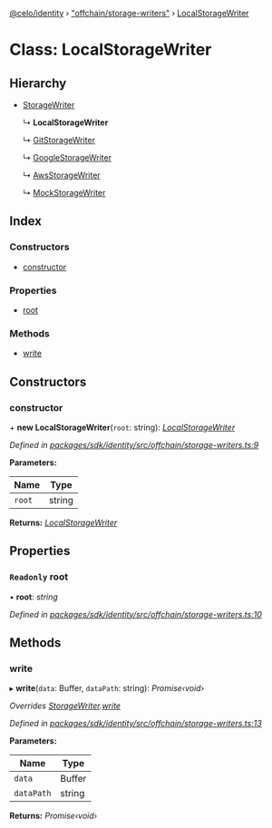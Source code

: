 [@celo/identity](../README.md) › ["offchain/storage-writers"](../modules/_offchain_storage_writers_.md) › [LocalStorageWriter](_offchain_storage_writers_.localstoragewriter.md)

# Class: LocalStorageWriter

## Hierarchy

* [StorageWriter](_offchain_storage_writers_.storagewriter.md)

  ↳ **LocalStorageWriter**

  ↳ [GitStorageWriter](_offchain_storage_writers_.gitstoragewriter.md)

  ↳ [GoogleStorageWriter](_offchain_storage_writers_.googlestoragewriter.md)

  ↳ [AwsStorageWriter](_offchain_storage_writers_.awsstoragewriter.md)

  ↳ [MockStorageWriter](_offchain_storage_writers_.mockstoragewriter.md)

## Index

### Constructors

* [constructor](_offchain_storage_writers_.localstoragewriter.md#constructor)

### Properties

* [root](_offchain_storage_writers_.localstoragewriter.md#readonly-root)

### Methods

* [write](_offchain_storage_writers_.localstoragewriter.md#write)

## Constructors

###  constructor

\+ **new LocalStorageWriter**(`root`: string): *[LocalStorageWriter](_offchain_storage_writers_.localstoragewriter.md)*

*Defined in [packages/sdk/identity/src/offchain/storage-writers.ts:9](https://github.com/celo-org/celo-monorepo/blob/master/packages/sdk/identity/src/offchain/storage-writers.ts#L9)*

**Parameters:**

Name | Type |
------ | ------ |
`root` | string |

**Returns:** *[LocalStorageWriter](_offchain_storage_writers_.localstoragewriter.md)*

## Properties

### `Readonly` root

• **root**: *string*

*Defined in [packages/sdk/identity/src/offchain/storage-writers.ts:10](https://github.com/celo-org/celo-monorepo/blob/master/packages/sdk/identity/src/offchain/storage-writers.ts#L10)*

## Methods

###  write

▸ **write**(`data`: Buffer, `dataPath`: string): *Promise‹void›*

*Overrides [StorageWriter](_offchain_storage_writers_.storagewriter.md).[write](_offchain_storage_writers_.storagewriter.md#abstract-write)*

*Defined in [packages/sdk/identity/src/offchain/storage-writers.ts:13](https://github.com/celo-org/celo-monorepo/blob/master/packages/sdk/identity/src/offchain/storage-writers.ts#L13)*

**Parameters:**

Name | Type |
------ | ------ |
`data` | Buffer |
`dataPath` | string |

**Returns:** *Promise‹void›*

